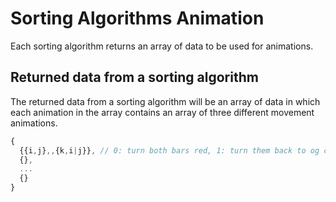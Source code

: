 # Sorting Algorithms Animation

Each sorting algorithm returns an array of data to be used for animations.

## Returned data from a sorting algorithm

The returned data from a sorting algorithm will be an array of data in which each animation in the array contains an array of three different movement animations.

```js
{
  {{i,j},,{k,i|j}}, // 0: turn both bars red, 1: turn them back to og color, 2: turn the earliest bar(k or i) to the least comparison(i|j)
  {},
  ...
  {}
}
```


